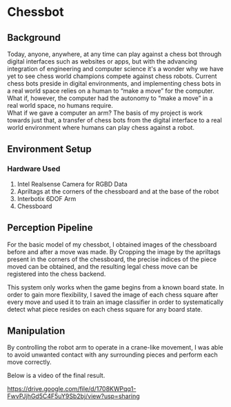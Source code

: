 # Chessbot
## Background
Today, anyone, anywhere, at any time can play against a chess bot through digital interfaces such as websites or apps, 
but with the advancing integration of engineering and computer science it's a wonder why we have yet to see chess world champions 
compete against chess robots. Current chess bots preside in digital environments, 
and implementing chess bots in a real world space relies on a human to “make a move” for the computer. 
What if, however, the computer had the autonomy to “make a move” in a real world space, no humans require.  
What if we gave a computer an arm? The basis of my project is work towards just that, 
a transfer of chess bots from the digital interface to a real world environment where humans 
can play chess against a robot.

## Environment Setup
### Hardware Used
1. Intel Realsense Camera for RGBD Data
2. Apriltags at the corners of the chessboard and at the base of the robot
3. Interbotix 6DOF Arm
4. Chessboard

## Perception Pipeline
For the basic model of my chessbot, I obtained images of the chessboard before and after a move was made.
By Cropping the image by the apriltags present in the corners of the chessboard, the precise indices of the piece moved can be obtained,
and the resulting legal chess move can be registered into the chess backend.

This system only works when the game begins from a known board state. In order to gain more flexibility,
I saved the image of each chess square after every move and used it to train an image classifier in order to systematically detect what piece resides on each
chess square for any board state.

## Manipulation
By controlling the robot arm to operate in a crane-like movement, I was able to avoid unwanted contact with any surrounding pieces and perform each move correctly.

Below is a video of the final result.

https://drive.google.com/file/d/1708KWPqq1-FwvPJjhGd5C4F5uY9Sb2bj/view?usp=sharing
